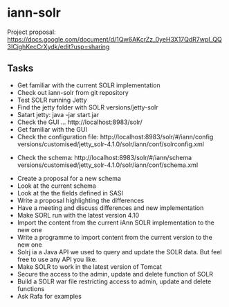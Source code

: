 iann-solr
=========
Project proposal:
https://docs.google.com/document/d/1Qw6AKcrZz_0yeH3X17QdR7wpI_QQ3ICighKecCrXydk/edit?usp=sharing

Tasks
-----
- Get familiar with the current SOLR implementation
- Check out iann-solr from git repository
- Test SOLR running Jetty
- Find the jetty folder with SOLR versions/jetty-solr
- Satart jetty: java -jar start.jar
- Check the GUI … http://localhost:8983/solr/
- Get familiar with the GUI
- Check the configuration file: http://localhost:8983/solr/#/iann/config
versions/customised/jetty_solr-4.1.0/solr/iann/conf/solrconfig.xml

* Check the schema: http://localhost:8983/solr/#/iann/schema
versions/customised/jetty_solr-4.1.0/solr/iann/conf/schema.xml

- Create a proposal for a new schema
- Look at the current schema
- Look at the the fields defined in SASI
- Write a proposal highlighting the differences
- Have a meeting and discuss differences and new implementation
- Make SORL run with the latest version 4.10
- Import the content from the current iAnn SOLR implementation to the new one
- Write a programme to import content from the current version to the new one
- Solrj ia a Java API we used to query and update the SOLR data. But feel free to use any API you like.
- Make SOLR to work in the latest version of Tomcat
- Secure the access to the admin, update and delete function of SOLR
- Build a SOLR war file restricting access to admin, update and delete functions
- Ask Rafa for examples
